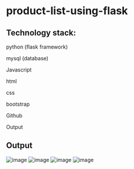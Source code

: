 # product-list-using-flask

Technology stack:
------------------------------------------------------------
python (flask framework)

mysql (database)

Javascript

html

css

bootstrap

Github

Output


Output
-------------------------------------------------
![image](https://user-images.githubusercontent.com/44578562/199738236-eec4edc4-5e00-4a98-869c-5fb708bd81c0.png)
![image](https://user-images.githubusercontent.com/44578562/199738469-e16e2277-6d0d-4734-ac1a-5693e489389d.png)
![image](https://user-images.githubusercontent.com/44578562/199738686-7613b8b9-27e1-4502-a4c3-cad087652d30.png)
![image](https://user-images.githubusercontent.com/44578562/199738812-e1856c7a-3075-4a9f-9d57-d6db03206244.png)



